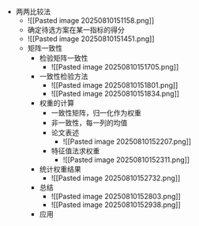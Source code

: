 - 两两比较法
	- ![[Pasted image 20250810151158.png]]
	- 确定待选方案在某一指标的得分
	- ![[Pasted image 20250810151451.png]]
	- 矩阵一致性
		- 检验矩阵一致性
			- ![[Pasted image 20250810151705.png]]
		- 一致性检验方法
			- ![[Pasted image 20250810151801.png]]
			- ![[Pasted image 20250810151834.png]]
		- 权重的计算
			- 一致性矩阵，归一化作为权重
			- 非一致性，每一列的均值
			- 论文表述
				- ![[Pasted image 20250810152207.png]]
			- 特征值法求权重
				- ![[Pasted image 20250810152311.png]]
		- 统计权重结果
			- ![[Pasted image 20250810152732.png]]
		- 总结
			- ![[Pasted image 20250810152803.png]]
			- ![[Pasted image 20250810152938.png]]
		- 应用